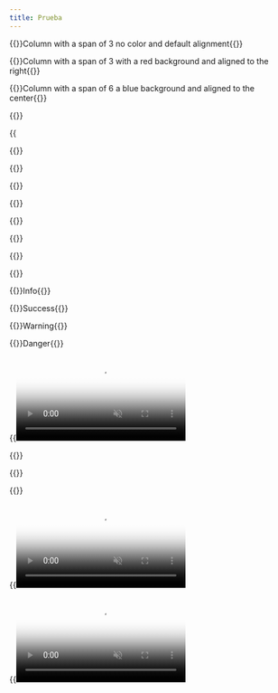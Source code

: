 ```yaml
---
title: Prueba
---
```

{{<column span="3">}}Column with a span of 3 no color and default alignment{{</column>}}

{{<column span="3" color="#ff0000" align="right">}}Column with a span of 3 with a red background and aligned to the right{{</column>}}

{{<column span="6" color="#00ecff" align="center">}}Column with a span of 6 a blue background and aligned to the center{{</column>}}

{{<divider-title text="This is a Divider Title">}}

{{<audio src="https://samplelib.com/lib/preview/mp3/sample-6s.mp3" span="3" title="Audio Title">}}

{{<bullet type="do" leadingText="Test" text="Text">}}

{{<bullet type="dont" leadingText="No text" text="">}}

{{<bullet type="do" leadingText="" text="No leading text">}}

{{<color span="6" name="Test" hex="#184dd2" rgb="" pantone="" cmyk="" mui="" >}}

{{<color span="3" name="red test" hex="#ff0000" rgb="123, 123, 123" pantone="pantone goes ehre" cmyk="cmyk goes ehre" mui="mui goes here" >}}

{{<color span="3" name="blue test" hex="#00afff" rgb="rgb goes here" pantone="pantone goes here" cmyk="cmyk goes here" mui="mui goes here" >}}

{{<download span="3" title="Test File" url="/images/netlify-upload.png" >}}

{{<download span="3" title="Video" url="/images/kapture-2023-05-12-at-19.27.42.mp4" subtitle="">}}

{{<hint type="info" span="3">}}Info{{</hint>}}

{{<hint type="success" span="3">}}Success{{</hint>}}

{{<hint type="warning" span="6">}}Warning{{</hint>}}

{{<hint type="danger" span="6">}}Danger{{</hint>}}

{{<video src="/images/kapture-2023-05-12-at-19.27.42.mp4" span="6" autoplay="false" muted="true" loop="true" poster="/images/gitlab-decap-login.png">}}

{{<image src="/images/subtitle-image.png"
          span="6"
          title=""
          description=""
          overlay="/images/subtitle-image-hover.png"
          light="false"
          dark="false"
          scale="true"
          >}}

{{<image src="/images/client-secret.png"
          span="3"
          title=""
          description=""
          overlay=""
          light="true"
          dark="false"
          scale="true"
          >}}

{{<image src="/images/add-new-site.png"
          span="3"
          title=""
          description=""
          overlay=""
          light="false"
          dark="true"
          scale="true"
          >}}

{{<video src="/images/kapture-2023-05-12-at-19.27.42.mp4" span="3" autoplay="true" muted="true" loop="true" poster="undefined">}}

{{<video src="/images/kapture-2023-05-12-at-19.27.42.mp4" span="3" autoplay="false" muted="false" loop="false" poster="/images/gitlab-decap-login.png">}}